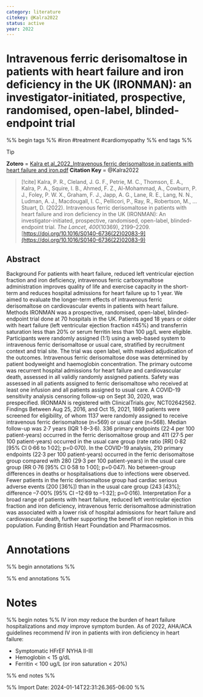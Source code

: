 ```yaml
---
category: literature
citekey: @Kalra2022
status: active
year: 2022
---
```



# Intravenous ferric derisomaltose in patients with heart failure and iron deficiency in the UK (IRONMAN): an investigator-initiated, prospective, randomised, open-label, blinded-endpoint trial

%% begin tags %%
#iron
#treatment
#cardiomyopathy 
%% end tags %%

> [!tip]  
> **Zotero** = [Kalra et al_2022_Intravenous ferric derisomaltose in patients with heart failure and iron.pdf](zotero://select/library/items/GZDWDSZ9)
> **Citation Key** = @Kalra2022

> [!cite]
> Kalra, P. R., Cleland, J. G. F., Petrie, M. C., Thomson, E. A., Kalra, P. A., Squire, I. B., Ahmed, F. Z., Al-Mohammad, A., Cowburn, P. J., Foley, P. W. X., Graham, F. J., Japp, A. G., Lane, R. E., Lang, N. N., Ludman, A. J., Macdougall, I. C., Pellicori, P., Ray, R., Robertson, M., … Stuart, D. (2022). Intravenous ferric derisomaltose in patients with heart failure and iron deficiency in the UK (IRONMAN): An investigator-initiated, prospective, randomised, open-label, blinded-endpoint trial. _The Lancet_, _400_(10369), 2199–2209. [https://doi.org/10.1016/S0140-6736(22)02083-9](https://doi.org/10.1016/S0140-6736(22)02083-9)


## Abstract
Background
For patients with heart failure, reduced left ventricular ejection fraction and iron deficiency, intravenous ferric carboxymaltose administration improves quality of life and exercise capacity in the short-term and reduces hospital admissions for heart failure up to 1 year. We aimed to evaluate the longer-term effects of intravenous ferric derisomaltose on cardiovascular events in patients with heart failure.
Methods
IRONMAN was a prospective, randomised, open-label, blinded-endpoint trial done at 70 hospitals in the UK. Patients aged 18 years or older with heart failure (left ventricular ejection fraction ≤45%) and transferrin saturation less than 20% or serum ferritin less than 100 μg/L were eligible. Participants were randomly assigned (1:1) using a web-based system to intravenous ferric derisomaltose or usual care, stratified by recruitment context and trial site. The trial was open label, with masked adjudication of the outcomes. Intravenous ferric derisomaltose dose was determined by patient bodyweight and haemoglobin concentration. The primary outcome was recurrent hospital admissions for heart failure and cardiovascular death, assessed in all validly randomly assigned patients. Safety was assessed in all patients assigned to ferric derisomaltose who received at least one infusion and all patients assigned to usual care. A COVID-19 sensitivity analysis censoring follow-up on Sept 30, 2020, was prespecified. IRONMAN is registered with ClinicalTrials.gov, NCT02642562.
Findings
Between Aug 25, 2016, and Oct 15, 2021, 1869 patients were screened for eligibility, of whom 1137 were randomly assigned to receive intravenous ferric derisomaltose (n=569) or usual care (n=568). Median follow-up was 2·7 years (IQR 1·8–3·6). 336 primary endpoints (22·4 per 100 patient-years) occurred in the ferric derisomaltose group and 411 (27·5 per 100 patient-years) occurred in the usual care group (rate ratio [RR] 0·82 [95% CI 0·66 to 1·02]; p=0·070). In the COVID-19 analysis, 210 primary endpoints (22·3 per 100 patient-years) occurred in the ferric derisomaltose group compared with 280 (29·3 per 100 patient-years) in the usual care group (RR 0·76 [95% CI 0·58 to 1·00]; p=0·047). No between-group differences in deaths or hospitalisations due to infections were observed. Fewer patients in the ferric derisomaltose group had cardiac serious adverse events (200 [36%]) than in the usual care group (243 [43%]; difference –7·00% [95% CI –12·69 to –1·32]; p=0·016).
Interpretation
For a broad range of patients with heart failure, reduced left ventricular ejection fraction and iron deficiency, intravenous ferric derisomaltose administration was associated with a lower risk of hospital admissions for heart failure and cardiovascular death, further supporting the benefit of iron repletion in this population.
Funding
British Heart Foundation and Pharmacosmos.


# Annotations
%% begin annotations %%  
  
  
%% end annotations %%

# Notes
%% begin notes %%
IV iron *may* reduce the burden of heart failure hospitalizations and *may* improve symptom burden. As of 2022, AHA/ACA guidelines recommend IV iron in patients with iron deficiency in heart failure:

- Symptomatic HFrEF NYHA II-III  
- Hemoglobin < 15 g/dL  
- Ferritin < 100 ug/L (or iron saturation < 20%)

%% end notes %%

%% Import Date: 2024-01-14T22:31:26.365-06:00 %%
